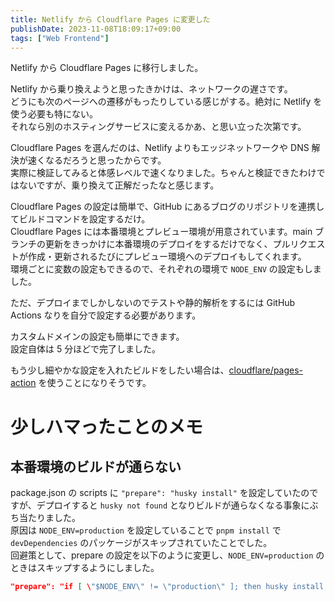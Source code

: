 ```yaml
---
title: Netlify から Cloudflare Pages に変更した
publishDate: 2023-11-08T18:09:17+09:00
tags: ["Web Frontend"]
---
```


Netlify から Cloudflare Pages に移行しました。

Netlify から乗り換えようと思ったきかけは、ネットワークの遅さです。  
どうにも次のページへの遷移がもったりしている感じがする。絶対に Netlify を使う必要も特にない。  
それなら別のホスティングサービスに変えるかあ、と思い立った次第です。

Cloudflare Pages を選んだのは、Netlify よりもエッジネットワークや DNS 解決が速くなるだろうと思ったからです。  
実際に検証してみると体感レベルで速くなりました。ちゃんと検証できたわけではないですが、乗り換えて正解だったなと感じます。

Cloudflare Pages の設定は簡単で、GitHub にあるブログのリポジトリを連携してビルドコマンドを設定するだけ。  
Cloudflare Pages には本番環境とプレビュー環境が用意されています。main ブランチの更新をきっかけに本番環境のデプロイをするだけでなく、プルリクエストが作成・更新されるたびにプレビュー環境へのデプロイもしてくれます。  
環境ごとに変数の設定もできるので、それぞれの環境で `NODE_ENV` の設定もしました。

ただ、デプロイまでしかしないのでテストや静的解析をするには GitHub Actions なりを自分で設定する必要があります。

カスタムドメインの設定も簡単にできます。  
設定自体は 5 分ほどで完了しました。

もう少し細やかな設定を入れたビルドをしたい場合は、[cloudflare/pages-action](https://github.com/cloudflare/pages-action) を使うことになりそうです。

# 少しハマったことのメモ

## 本番環境のビルドが通らない

package.json の scripts に `"prepare": "husky install"` を設定していたのですが、デプロイすると `husky not found` となりビルドが通らなくなる事象にぶち当たりました。  
原因は `NODE_ENV=production` を設定していることで `pnpm install` で `devDependencies` のパッケージがスキップされていたことでした。  
回避策として、prepare の設定を以下のように変更し、`NODE_ENV=production` のときはスキップするようにしました。

```json
"prepare": "if [ \"$NODE_ENV\" != \"production\" ]; then husky install; fi"
```
